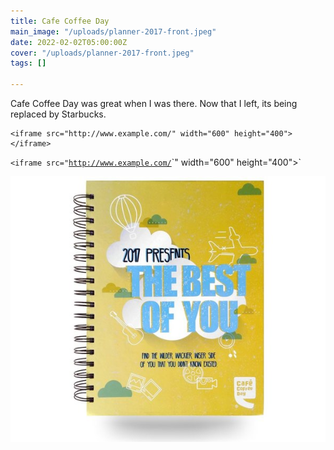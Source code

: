 ```yaml
---
title: Cafe Coffee Day
main_image: "/uploads/planner-2017-front.jpeg"
date: 2022-02-02T05:00:00Z
cover: "/uploads/planner-2017-front.jpeg"
tags: []

---
```

Cafe Coffee Day was great when I was there. Now that I left, its being replaced by Starbucks. 

    <iframe src="http://www.example.com/" width="600" height="400"></iframe>

  
`<iframe src="`[`http://www.example.com/`](http://www.example.com/ "http://www.example.com/")`" width="600" height="400"></iframe>`

![](/uploads/planner-2017-front.jpeg)
